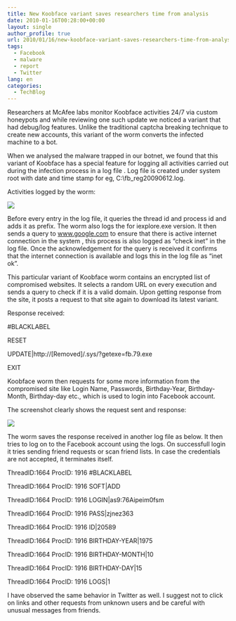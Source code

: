 ```yaml
---
title: New Koobface variant saves researchers time from analysis
date: 2010-01-16T00:28:00+00:00
layout: single
author_profile: true
url: 2010/01/16/new-koobface-variant-saves-researchers-time-from-analysis/
tags:
  - Facebook
  - malware
  - report
  - Twitter
lang: en
categories: 
  - TechBlog
---
```

Researchers at McAfee labs monitor Koobface activities 24/7 via custom honeypots and while reviewing one such update we noticed a variant that had debug/log features. Unlike the traditional captcha breaking technique to create new accounts, this variant of the worm converts the infected machine to a bot.

When we analysed the malware trapped in our botnet, we found that this variant of Koobface has a special feature for logging all activities carried out during the infection process in a log file . Log file is created under system root with date and time stamp for eg, C:\fb_reg20090612.log.

Activities logged by the worm:

[![](http://2.bp.blogspot.com/_vaUVXcmC3OI/S1EAVBo2CoI/AAAAAAAAApc/CQsUkVKWfBw/s640/log.jpg)](http://2.bp.blogspot.com/_vaUVXcmC3OI/S1EAVBo2CoI/AAAAAAAAApc/CQsUkVKWfBw/s1600-h/log.jpg)

Before every entry in the log file, it queries the thread id and process id and adds it as prefix. The worm also logs the for iexplore.exe version. It then sends a query to www.google.com to ensure that there is active internet connection in the system , this process is also logged as “check inet” in the log file. Once the acknowledgement for the query is received it confirms that the internet connection is available and logs this in the log file as “inet ok”.

This particular variant of Koobface worm contains an encrypted list of compromised websites. It selects a random URL on every execution and sends a query to check if it is a valid domain. Upon getting response from the site, it posts a request to that site again to download its latest variant.

Response received:

#BLACKLABEL

RESET

UPDATE|http://[Removed]/.sys/?getexe=fb.79.exe

EXIT

Koobface worm then requests for some more information from the compromised site like Login Name, Passwords, Birthday-Year, Birthday-Month, Birthday-day etc., which is used to login into Facebook account.

The screenshot clearly shows the request sent and response:

[![](http://1.bp.blogspot.com/_vaUVXcmC3OI/S1EAVyJizcI/AAAAAAAAApk/hCE3nSaqxCE/s640/Sniffer.jpg)](http://1.bp.blogspot.com/_vaUVXcmC3OI/S1EAVyJizcI/AAAAAAAAApk/hCE3nSaqxCE/s1600-h/Sniffer.jpg)

The worm saves the response received in another log file as below. It then tries to log on to the Facebook account using the logs. On successfull login it tries sending friend requests or scan friend lists. In case the credentials are not accepted, it terminates itself.

ThreadID:1664 ProcID: 1916 #BLACKLABEL

ThreadID:1664 ProcID: 1916 SOFT|ADD

ThreadID:1664 ProcID: 1916 LOGIN|as9:76Aipeim0fsm

ThreadID:1664 ProcID: 1916 PASS|zjnez363

ThreadID:1664 ProcID: 1916 ID|20589

ThreadID:1664 ProcID: 1916 BIRTHDAY-YEAR|1975

ThreadID:1664 ProcID: 1916 BIRTHDAY-MONTH|10

ThreadID:1664 ProcID: 1916 BIRTHDAY-DAY|15

ThreadID:1664 ProcID: 1916 LOGS|1

I have observed the same behavior in Twitter as well. I suggest not to click on links and other requests from unknown users and be careful with unusual messages from friends.